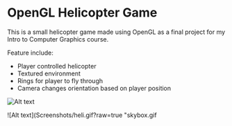 # OpenGL Helicopter Game

This is a small helicopter game made using OpenGL as a final project for my Intro to Computer Graphics course.

Feature include:

  - Player controlled helicopter
  - Textured environment
  - Rings for player to fly through
  - Camera changes orientation based on player position

![Alt text](Screenshots/heli.gif?raw=true "heli.gif")

![Alt text](Screenshots/heli.gif?raw=true "skybox.gif
